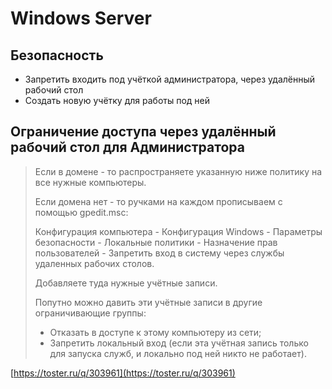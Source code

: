 # Windows Server

## Безопасность

* Запретить входить под учёткой администратора, через удалённый рабочий стол
* Создать новую учётку для работы под ней

## Ограничение доступа через удалённый рабочий стол для Администратора

> Если в домене - то распространяете указанную ниже политику на все нужные компьютеры.
>
> Если домена нет - то ручками на каждом прописываем с помощью gpedit.msc:
>
> Конфигурация компьютера - Конфигурация Windows - Параметры безопасности - Локальные политики - Назначение прав пользователей - Запретить вход в систему через службы удаленных рабочих столов.
>
> Добавляете туда нужные учётные записи.
>
> Попутно можно давить эти учётные записи в другие ограничивающие группы:
>
> * Отказать в доступе к этому компьютеру из сети;
> * Запретить локальный вход \(если эта учётная запись только для запуска служб, и локально под ней никто не работает\).

[https://toster.ru/q/303961](https://toster.ru/q/303961)

